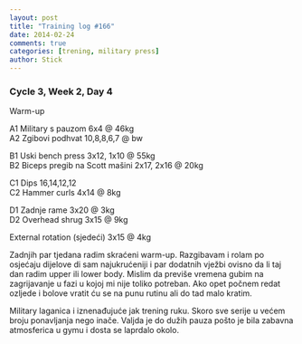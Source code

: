 ```yaml
---
layout: post
title: "Training log #166"
date: 2014-02-24
comments: true
categories: [trening, military press]
author: Stick
---
```


### Cycle 3, Week 2, Day 4  

Warm-up  

A1 Military s pauzom 6x4 @ 46kg    
A2 Zgibovi podhvat 10,8,8,6,7 @ bw  

B1 Uski bench press 3x12, 1x10 @ 55kg   
B2 Biceps pregib na Scott mašini 2x17, 2x16 @ 20kg   

C1 Dips 16,14,12,12   
C2 Hammer curls 4x14 @ 8kg  

D1 Zadnje rame 3x20 @ 3kg  
D2 Overhead shrug 3x15 @ 9kg  

External rotation (sjedeći) 3x15 @ 4kg   

Zadnjih par tjedana radim skraćeni warm-up. Razgibavam i rolam po osjećaju dijelove di sam najukrućeniji i par dodatnih vježbi ovisno da li taj dan radim upper ili lower body. Mislim da previše vremena gubim na zagrijavanje u fazi u kojoj mi nije toliko potreban. Ako opet počnem redat ozljede i bolove vratit ću se na punu rutinu ali do tad malo kratim.

Military laganica i iznenađujuće jak trening ruku. Skoro sve serije u većem broju ponavljanja nego inače. Valjda je do dužih pauza pošto je bila zabavna atmosferica u gymu i dosta se laprdalo okolo. 